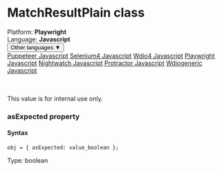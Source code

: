 # MatchResultPlain class
<div class='platform-bar-container-div'><div class='platform-bar-div'>Platform:  <b> Playwright</b>
</div><div class='platform-bar-div'>Language: <b>Javascript</b></div><div class='dropdown-button-container-div'><button class='sdk-language-dropdown-button'>Other languages ▼</button><div class='dropdown-content'>
<a href='../../puppeteer/javascript/matchresultplain'>Puppeteer Javascript</a>
<a href='../../selenium4/javascript/matchresultplain'>Selenium4 Javascript</a>
<a href='../../wdio4/javascript/matchresultplain'>Wdio4 Javascript</a>
<a href='../../playwright/javascript/matchresultplain'>Playwright Javascript</a>
<a href='../../nightwatch/javascript/matchresultplain'>Nightwatch Javascript</a>
<a href='../../protractor/javascript/matchresultplain'>Protractor Javascript</a>
<a href='../../wdiogeneric/javascript/matchresultplain'>Wdiogeneric Javascript</a>
</div></div><br /><br /></div>




This value is for internal use only.


### asExpected property
#### Syntax


    obj = { asExpected: value_boolean };
    

Type: boolean
